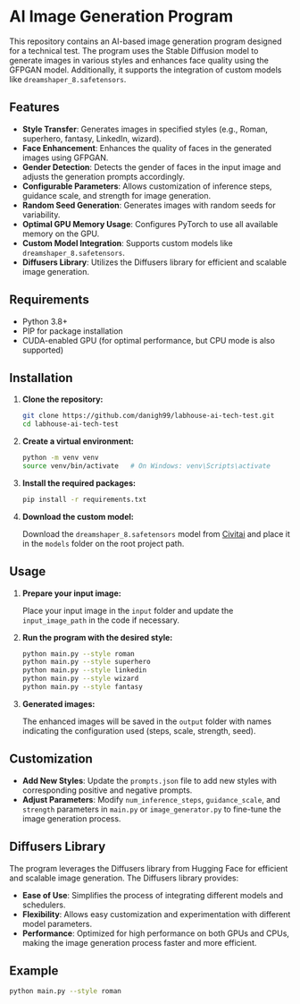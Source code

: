 # AI Image Generation Program

This repository contains an AI-based image generation program designed for a technical test. The program uses the Stable Diffusion model to generate images in various styles and enhances face quality using the GFPGAN model. Additionally, it supports the integration of custom models like `dreamshaper_8.safetensors`.

## Features

- **Style Transfer**: Generates images in specified styles (e.g., Roman, superhero, fantasy, LinkedIn, wizard).
- **Face Enhancement**: Enhances the quality of faces in the generated images using GFPGAN.
- **Gender Detection**: Detects the gender of faces in the input image and adjusts the generation prompts accordingly.
- **Configurable Parameters**: Allows customization of inference steps, guidance scale, and strength for image generation.
- **Random Seed Generation**: Generates images with random seeds for variability.
- **Optimal GPU Memory Usage**: Configures PyTorch to use all available memory on the GPU.
- **Custom Model Integration**: Supports custom models like `dreamshaper_8.safetensors`.
- **Diffusers Library**: Utilizes the Diffusers library for efficient and scalable image generation.

## Requirements

- Python 3.8+
- PIP for package installation
- CUDA-enabled GPU (for optimal performance, but CPU mode is also supported)

## Installation

1. **Clone the repository:**

    ```sh
    git clone https://github.com/danigh99/labhouse-ai-tech-test.git
    cd labhouse-ai-tech-test
    ```

2. **Create a virtual environment:**

    ```sh
    python -m venv venv
    source venv/bin/activate   # On Windows: venv\Scripts\activate
    ```

3. **Install the required packages:**

    ```sh
    pip install -r requirements.txt
    ```

4. **Download the custom model:**

    Download the `dreamshaper_8.safetensors` model from [Civitai](https://civitai.com/models/4384/dreamshaper) and place it in the `models` folder on the root project path.

## Usage

1. **Prepare your input image:**

    Place your input image in the `input` folder and update the `input_image_path` in the code if necessary.

2. **Run the program with the desired style:**

    ```sh
    python main.py --style roman
    python main.py --style superhero
    python main.py --style linkedin
    python main.py --style wizard
    python main.py --style fantasy
    ```

3. **Generated images:**

    The enhanced images will be saved in the `output` folder with names indicating the configuration used (steps, scale, strength, seed).

## Customization

- **Add New Styles**: Update the `prompts.json` file to add new styles with corresponding positive and negative prompts.
- **Adjust Parameters**: Modify `num_inference_steps`, `guidance_scale`, and `strength` parameters in `main.py` or `image_generator.py` to fine-tune the image generation process.

## Diffusers Library

The program leverages the Diffusers library from Hugging Face for efficient and scalable image generation. The Diffusers library provides:

- **Ease of Use**: Simplifies the process of integrating different models and schedulers.
- **Flexibility**: Allows easy customization and experimentation with different model parameters.
- **Performance**: Optimized for high performance on both GPUs and CPUs, making the image generation process faster and more efficient.

## Example

```sh
python main.py --style roman
